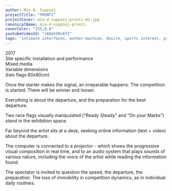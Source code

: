 ```yaml
---
author: Mia D. Suppiej
projectTitle: "PRONTI"
projectCover: mia-d-suppiej-pronti-01.jpg
canonicalName: mia-d-suppiej-pronti
coverColor: "255,0,0"
youtubeVideoId: "z6Qeh5Ro6TI"
tags: "intimate interfaces, mother-machine, desire, sports interest, practices of ourselves, h o o o o o o w w w w w l"
---
```


2017  
Site specific installation and performance  
Mixed media  
Variable dimensions  
(two flags 60x80cm)  

Once the starter makes the signal, an irreparable happens. The competition is started. There will be winner and looser.  

Everything is about the departure, and the preparation for the best departure.  

Two race flags visually manipulated (“Ready Steady” and “On your Marks”) stand in the exhibition space.  

Far beyond the artist sits at a desk, seeking online information (text + video) about the departure.  

The computer is connected to a projector - which shows the progressive visual composition in real time, and to an audio system that plays sounds of various nature, including the voice of the artist while reading the information found.  

The spectator is invited to question the speed, the departure, the preparation. The loss of immobility in competition dynamics, as in individual daily routines.
